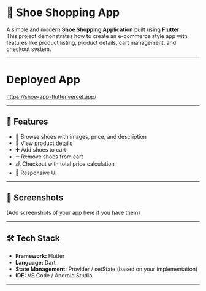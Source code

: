 # 👟 Shoe Shopping App

A simple and modern **Shoe Shopping Application** built using **Flutter**.  
This project demonstrates how to create an e-commerce style app with features like product listing, product details, cart management, and checkout system.  

---
# Deployed App
https://shoe-app-flutter.vercel.app/


---

## 🚀 Features
- 🛒 Browse shoes with images, price, and description  
- 🔎 View product details  
- ➕ Add shoes to cart  
- ➖ Remove shoes from cart  
- 💰 Checkout with total price calculation  
- 📱 Responsive UI  

---

## 📸 Screenshots  
(Add screenshots of your app here if you have them)

---

## 🛠️ Tech Stack
- **Framework:** Flutter  
- **Language:** Dart  
- **State Management:** Provider / setState (based on your implementation)  
- **IDE:** VS Code / Android Studio  

---

